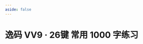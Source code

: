 ```yaml
---
aside: false
---
```

<script setup>
import Train from "@/train/TrainHanzi.vue"
import {high} from "../high.ts"
</script>
# 逸码 VV9 · 26键 常用 1000 字练习

<Train name="vv9_26_danzi" zigenJson="/vv9-26/zigen.json" chaiJson="/vv9-26/chaifen.json" zigenFont="kaiti-zigen" :range="[0,1000]" :high/>